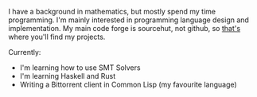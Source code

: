 I have a background in mathematics, but mostly spend my time programming. I'm mainly interested in programming language design and implementation. My main code forge is sourcehut, not github, so [that's](https://git.sr.ht/~sm2n/) where you'll find my projects.

Currently:
- I'm learning how to use SMT Solvers
- I'm learning Haskell and Rust
- Writing a Bittorrent client in Common Lisp (my favourite language)
